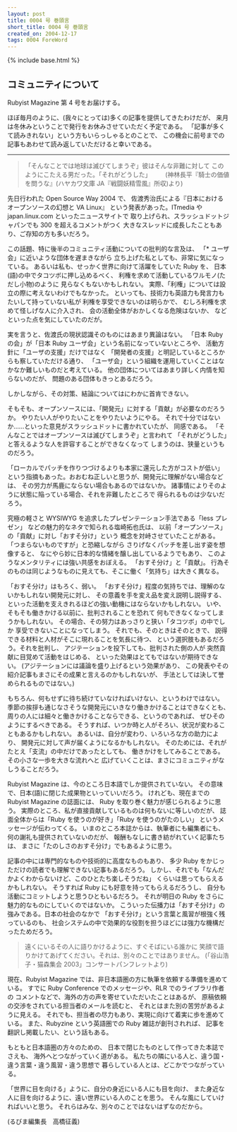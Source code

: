 ```yaml
---
layout: post
title: 0004 号 巻頭言
short_title: 0004 号 巻頭言
created_on: 2004-12-17
tags: 0004 ForeWord
---
```

{% include base.html %}


## コミュニティについて

Rubyist Magazine 第 4 号をお届けする。

ほぼ毎月のように、(我々にとっては)多くの記事を提供してきたわけだが、
来月は冬休みということで発行をお休みさせていただく予定である。
「記事が多くて読みきれない」という方もいらっしゃるとのことで、
この機会に前号までの記事もあわせて読み返していただけると幸いである。

----

> 「そんなことでは地球は滅びてしまうぞ」彼はそんな非難に対して
> このようにこたえる男だった。「それがどうした」
> 　　(神林長平『騎士の価値を問うな』(ハヤカワ文庫 JA『戦闘妖精雪風』所収)より)


先日行われた Open Source Way 2004 で、
佐渡秀治氏による『日本におけるオープンソースの幻想と VA Linux』
という発表があった。ITmedia や japan.linux.com といったニュースサイトで
取り上げられ、スラッシュドットジャパンでも 300 を超えるコメントがつく
大きなスレッドに成長したこともあり、ご存知の方も多いだろう。

この話題、特に後半のコミュニティ活動についての批判的な言及は、
「* ユーザ会」に近いような団体を遅まきながら
立ち上げた私としても、非常に気になっている。
あるいは私も、せっかく世界に向けて活躍をしていた Ruby を、
日本(語)の中でタコツボに押し込めるべく、
利権を求めて活動しているワルモノ(ただし小物)のように
見らなくもないかもしれない。
実際、「利権」については設立の際に考えないわけでもなかった。
といっても、技術力も英語力も発言力もたいして持っていない私が
利権を享受できないのは明らかで、
むしろ利権を求めて怪しげな人に介入され、
会の活動全体がおかしくなる危険はないか、
などといった点を気にしていたのだが。

実を言うと、佐渡氏の現状認識そのものにはあまり異論はない。
「日本 Ruby の会」が「日本 Ruby ユーザ会」という名前になっていないところや、
活動方針に「ユーザの支援」だけではなく
「開発者の支援」と明記しているところからも察していただける通り、
「ユーザ会」という組織を運用していくことはなかなか難しいものだと考えている。
他の団体についてはあまり詳しく内情を知らないのだが、
問題のある団体もきっとあるだろう。

しかしながら、その対策、結論についてはにわかに首肯できない。

そもそも、オープンソースには、「開発元」に対する「貢献」が必要なのだろうか。
やりたい人がやりたいことをやりたいようにやる。
それで十分ではないか……といった意見がスラッシュドットに書かれていたが、
同感である。
「そんなことではオープンソースは滅びてしまうぞ」と言われて
「それがどうした」と答えるような人を許容することができなくなって
しまうのは、狭量というものだろう。

「ローカルでパッチを作りつづけるよりも本家に還元した方がコストが低い」
という指摘もあった。おおむね正しいと思うが、開発元に理解がない場合などは、
その労力が馬鹿にならない場合もあるのではないか。
諸事情によりそのように状態に陥っている場合、それを非難したところで
得られるものは少ないだろう。

究極の軽さと WYSIWYG を追求したプレゼンテーション手法である「less プレゼン」
などの魅力的なネタで知られる塩崎拓也氏は、
以前「オープンソース」の「貢献」に対し「おすそ分け」という
概念を対峙させていたことがある。
「つまらないものですが」と恐縮しながら
さりげなくパッチを差し出す姿を想像すると、
なにやら妙に日本的な情緒を醸し出しているようでもあり、
このようなメンタリティには強い共感をおぼえる。
「おすそ分け」と「貢献」。
行為そのものは同じようなものに見えても、そこに働く「気持ち」は大きく異なる。

「おすそ分け」はもろく、弱い。
「おすそ分け」程度の気持ちでは、理解のないかもしれない開発元に対し、
その意義を手を変え品を変え説明し説得する、
といった活動を支えきれるほどの強い動機にはならないかもしれない。
いや、そもそも働きかける以前に、批判されることを恐れて
何もできなくなってしまうかもしれない。
その場合、その努力はあっさりと狭い「タコツボ」の中でしか
享受できないことになってしまう。
それでも、そのときはそのときで、
説得できる材料と人材がそこに現れることを気長に待つ、
という選択肢もあるだろう。それを批判し、
アジテーションを投下しても、批判された側の人が
突然貢献に目覚めて活動をはじめる、
といった効果はとてもではないが期待できない。
(アジテーションには議論を盛り上げるという効果があり、
この発表やその紹介記事もまさにその成果と言えるのかもしれないが、
手法としては決して誉められるものではない。)

もちろん、何もせずに待ち続けていなければいけない、というわけではない。
季節の挨拶も通じなさそうな開発元にいきなり働きかけることはできなくとも、
周りの人には細々と働きかけることならできる、というのであれば、
ぜひそのようにするべきである。
そうすれば、いつか時と人がそろい、状況が変わることもあるかもしれない。
あるいは、自分が変わり、いろいろな方の助力により、
開発元に対して声が届くようになるかもしれない。
そのためには、それがたとえ「支流」の中だけであったとしても、
働きかけをしてみることである。その小さな一歩を大きな流れへと
広げていくことは、まさにコミュニティがなしうることだろう。

Rubyist Magazine は、今のところ日本語でしか提供されていない。
その意味で、日本(語)に閉じた成果物といっていいだろう。
けれども、現在までの Rubyist Magazine の誌面には、
Ruby を取り巻く魅力が感じられるように思う。
実際のところ、私が直接貢献しているものは何もないに等しいのだが、
誌面全体からは「Ruby を使うのが好き」「Ruby を使うのがたのしい」
というメッセージが伝わってくる。
いまのところ本誌からは、執筆者にも編集者にも、
何の謝礼も提供されていないのだが、
報酬もなしに書き紡がれていく記事たちは、
まさに「たのしさのおすそ分け」でもあるように思う。

記事の中には専門的なものや技術的に高度なものもあり、
多少 Ruby をかじっただけの読者でも理解できない記事もあるだろう。
しかし、それでも「なんだかよくわからないけど、このひとたち楽しそうだね」
くらいは思ってもらえるかもしれない。
そうすれば Ruby にも好意を持ってもらえるだろうし、
自分も活動にコミットしようと思うひともいるだろう。
それが明日の Ruby をさらに魅力的なものにしていくのではないか。
こういった伝播力は「おすそ分け」の強みである。日本の社会のなかで
「おすそ分け」という言葉と風習が根強く残っているのも、
社会システムの中で効果的な役割を担うほどには強力な機構だったためだろう。

> 遠くにいるその人に語りかけるように、すぐそばにいる誰かに
> 笑顔で語りかけてあげてください。それは、別々のことではありません。
> (「谷山浩子・猫森集会 2003」コンサートパンフレットより)


現在、Rubyist Magazine では、非日本語圏の方に執筆を依頼する準備を進めている。
すでに Ruby Conference でのメッセージや、RLR でのライブラリ作者の
コメントなどで、海外の方の声を寄せていただいたことはあるが、
原稿依頼の交渉をされている担当者のメールを読むと、
それとはまた別の苦労があるように見える。
それでも、担当者の尽力もあり、実現に向けて着実に歩を進めている。
また、Rubyzine という英語圏での Ruby 雑誌が創刊されれば、
記事を翻訳し掲載したい、という話もある。

もともと日本語圏の方々のための、
日本で閉じたものとして作ってきた本誌でさえも、
海外へとつながっていく道がある。
私たちの隣にいる人と、違う国・違う言葉・違う風習・違う思想で
暮らしている人とは、どこかでつながっている。

「世界に目を向ける」ように、自分の身近にいる人にも目を向け、
また身近な人に目を向けるように、遠い世界にいる人のことを思う。
そんな風にしていければいいと思う。
それらはみな、別々のことではないはずなのだから。

(るびま編集長　高橋征義)


